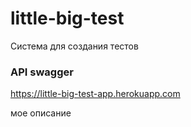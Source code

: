 # little-big-test

Система для создания тестов


### API swagger

https://little-big-test-app.herokuapp.com







мое описание 